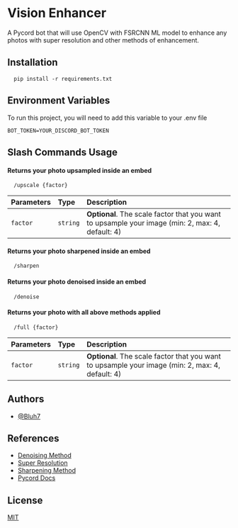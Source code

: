 
# Vision Enhancer

A Pycord bot that will use OpenCV with FSRCNN ML model to enhance any photos with super resolution and other methods of enhancement.




## Installation

```
  pip install -r requirements.txt
```

## Environment Variables

To run this project, you will need to add this variable to your .env file

`BOT_TOKEN=YOUR_DISCORD_BOT_TOKEN`


## Slash Commands Usage

#### Returns your photo upsampled inside an embed

```
  /upscale {factor}
```

| Parameters   | Type       | Description                           |
| :---------- | :--------- | :---------------------------------- |
| `factor` | `string` | **Optional**. The scale factor that you want to upsample your image (min: 2, max: 4, default: 4) |

#### Returns your photo sharpened inside an embed

```
  /sharpen
```

#### Returns your photo denoised inside an embed

```
  /denoise
```
#### Returns your photo with all above methods applied

```
  /full {factor}
```

| Parameters   | Type       | Description                           |
| :---------- | :--------- | :---------------------------------- |
| `factor` | `string` | **Optional**. The scale factor that you want to upsample your image (min: 2, max: 4, default: 4) |





## Authors

- [@Bluh7](https://www.github.com/Bluh7)


## References

 - [Denoising Method](https://docs.opencv.org/3.4/d5/d69/tutorial_py_non_local_means.html)
 - [Super Resolution](https://towardsdatascience.com/deep-learning-based-super-resolution-with-opencv-4fd736678066)
 - [Sharpening Method](https://www.analyticsvidhya.com/blog/2021/08/sharpening-an-image-using-opencv-library-in-python/#:~:text=Common%20sharpening%20kernels%20include%20Laplacian,enhancing%20the%20edges%20and%20details.)
 - [Pycord Docs](https://docs.pycord.dev/en/stable/index.html)

## License

[MIT](https://choosealicense.com/licenses/mit/)

